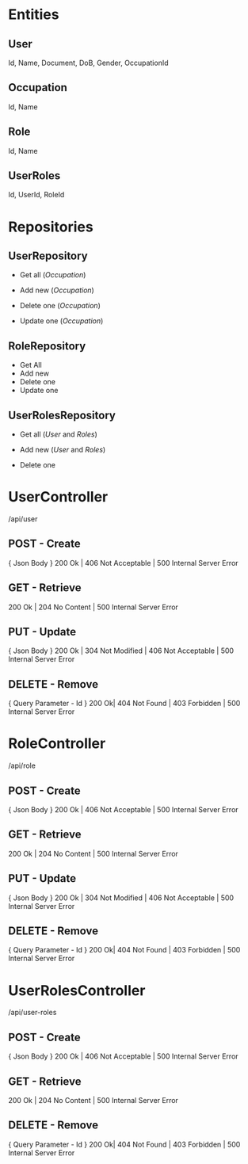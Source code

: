 # Entities



## **User**

Id, Name, Document, DoB, Gender, OccupationId


## Occupation
Id, Name


## Role
Id, Name


## UserRoles
Id, UserId, RoleId


# Repositories



## UserRepository

- Get all (*Occupation*)

- Add new (*Occupation*)

- Delete one (*Occupation*)

- Update one (*Occupation*)
  


## RoleRepository

- Get All
- Add new
- Delete one
- Update one
  

## UserRolesRepository

- Get all (*User* and *Roles*)

- Add new (*User* and *Roles*)

- Delete one
  

# UserController

/api/user

## POST - Create

{ Json Body } 200 Ok | 406 Not Acceptable | 500 Internal Server Error

## GET - Retrieve
200 Ok | 204 No Content | 500 Internal Server Error

## PUT - Update

{ Json Body } 200 Ok | 304 Not Modified | 406 Not Acceptable | 500 Internal Server Error

## DELETE - Remove
{ Query Parameter - Id } 200 Ok| 404 Not Found | 403 Forbidden | 500 Internal Server Error



# RoleController

/api/role

## POST - Create

{ Json Body } 200 Ok | 406 Not Acceptable | 500 Internal Server Error

## GET - Retrieve

200 Ok | 204 No Content | 500 Internal Server Error

## PUT - Update

{ Json Body } 200 Ok | 304 Not Modified | 406 Not Acceptable | 500 Internal Server Error

## DELETE - Remove

{ Query Parameter - Id } 200 Ok| 404 Not Found | 403 Forbidden | 500 Internal Server Error



# UserRolesController

/api/user-roles

## POST - Create

{ Json Body } 200 Ok | 406 Not Acceptable | 500 Internal Server Error

## GET - Retrieve

200 Ok | 204 No Content | 500 Internal Server Error

## DELETE - Remove

{ Query Parameter - Id } 200 Ok| 404 Not Found | 403 Forbidden | 500 Internal Server Error